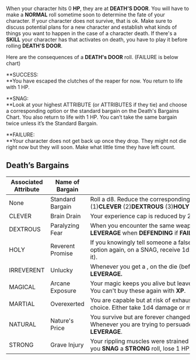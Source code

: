 When your character hits 0 **HP**, they are at **DEATH'S DOOR**. You will have to make a **NORMAL** roll sometime soon to determine the fate of your character. If your character does not survive, that is ok. Make sure to discuss potential plans for a new character and establish what kinds of things you want to happen in the case of a character death. If there's a **SKILL** your character has that activates on death, you have to play it before rolling **DEATH'S DOOR**.

Here are the consequences of a **DEATH's DOOR** roll. (FAILURE is below chart)

**SUCCESS:  
**You have escaped the clutches of the reaper for now. You return to life with 1 HP.

**SNAG:  
**Look at your highest ATTRIBUTE (or ATTRIBUTES if they tie) and choose a corresponding option or the standard bargain on the Death's Bargains Chart. You also return to life with 1 HP. You can’t take the same bargain twice unless it’s the Standard Bargain.

**FAILURE:  
**Your character does not get back up once they drop. They might not die right now but they will soon. Make what little time they have left count.

## Death’s Bargains

|Associated Attribute|Name of Bargain|Consequence of Survival|
|---|---|---|
|None|Standard Bargain|Roll a d8. Reduce the corresponding **ATTRIBUTE** by 2. (1)**CLEVER** (2)**DEXTROUS** (3)**HOLY** (4)**IRREVERENT** (5)**MAGICAL** (6)**MARTIAL** (7)**NATURAL** (8)**STRONG**|
|CLEVER|Brain Drain|Your experience cap is reduced by 2d10.|
|DEXTROUS|Paralyzing Fear|When you encounter the same weapon, person, or situation that nearly killed you, roll **WITHOUT LEVERAGE** when **DEFENDING** if **FAILURE** could result in death.|
|HOLY|Reverent Promise|If you knowingly tell someone a falsehood, or lie, ROLL DEATH'S door again. If you choose the HOLY option again, on a SNAG, receive 1d10 damage instead (if this triggers another **DEATH's DOO**R roll, so be it).|
|IRREVERENT|Unlucky|Whenever you get a , on the die (before modifiers) in an **IRREVERENT** roll, your next roll **LOSES LEVERAGE.**|
|MAGICAL|Arcane Exposure|Your magic keeps you alive but leaves you strained. Forget 1d4 Magical Skills or Spells of your choice. You can't buy these again with **XP**.|
|MARTIAL|Overexerted|You are capable but at risk of exhausting yourself. When you **SNAG** or **FAIL** a **MARTIAL** roll, make a choice. Either take 1d4 damage or make your next MARTIAL roll with **LOST LEVERAGE.**|
|NATURAL|Nature's Price|You survive but are forever changed. Whenever you are interacting with animals, roll with **LEVERAGE**. Whenever you are trying to persuade, convince, deceive or act sociably with people, you **LOSE LEVERAGE**.|
|STRONG|Grave Injury|Your rippling muscles were strained beyond total recovery during your near death experience. Whenever you **SNAG** a **STRONG** roll, lose 1 HP.|